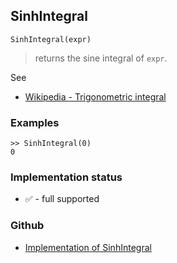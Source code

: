 ## SinhIntegral

```
SinhIntegral(expr)
```

> returns the sine integral of `expr`.
  
See
* [Wikipedia - Trigonometric integral](https://en.wikipedia.org/wiki/Trigonometric_integral)

### Examples

```
>> SinhIntegral(0)
0 
```
 






### Implementation status

* &#x2705; - full supported

### Github

* [Implementation of SinhIntegral](https://github.com/axkr/symja_android_library/blob/master/symja_android_library/matheclipse-core/src/main/java/org/matheclipse/core/builtin/HypergeometricFunctions.java#L1478) 
